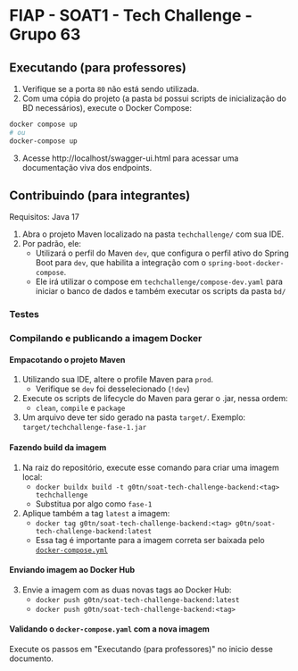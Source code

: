 # FIAP - SOAT1 - Tech Challenge - Grupo 63

## Executando (para professores)

1. Verifique se a porta `80` não está sendo utilizada.
2. Com uma cópia do projeto (a pasta `bd` possui scripts de inicialização do BD necessários), execute o Docker Compose:

```bash
docker compose up
# ou
docker-compose up
```

3. Acesse http://localhost/swagger-ui.html para acessar uma documentação viva dos endpoints.

## Contribuindo (para integrantes)

Requisitos: Java 17

1. Abra o projeto Maven localizado na pasta `techchallenge/` com sua IDE.
2. Por padrão, ele:
   - Utilizará o perfil do Maven `dev`, que configura o perfil ativo
     do Spring Boot para `dev`, que habilita a integração com o `spring-boot-docker-compose`.
   - Ele irá utilizar o compose em `techchallenge/compose-dev.yaml` para iniciar o banco de dados e também executar os scripts da pasta `bd/`

### Testes

### Compilando e publicando a imagem Docker

#### Empacotando o projeto Maven
1. Utilizando sua IDE, altere o profile Maven para `prod`.
   - Verifique se `dev` foi desselecionado (`!dev`)
2. Execute os scripts de lifecycle do Maven para gerar o .jar, nessa ordem:
   - `clean`, `compile` e `package`
3. Um arquivo deve ter sido gerado na pasta `target/`. Exemplo: `target/techchallenge-fase-1.jar`

#### Fazendo build da imagem
1. Na raiz do repositório, execute esse comando para criar uma imagem local:
   - `docker buildx build -t g0tn/soat-tech-challenge-backend:<tag> techchallenge`
   - Substitua <tag> por algo como `fase-1`
2. Aplique também a tag `latest` a imagem:
   - `docker tag g0tn/soat-tech-challenge-backend:<tag> g0tn/soat-tech-challenge-backend:latest`
   - Essa tag é importante para a imagem correta ser baixada pelo [`docker-compose.yml`](docker-compose.yml)

#### Enviando imagem ao Docker Hub
3. Envie a imagem com as duas novas tags ao Docker Hub:
   - `docker push g0tn/soat-tech-challenge-backend:latest`
   - `docker push g0tn/soat-tech-challenge-backend:<tag>`

#### Validando o `docker-compose.yaml` com a nova imagem
Execute os passos em "Executando (para professores)" no inicio desse documento.
